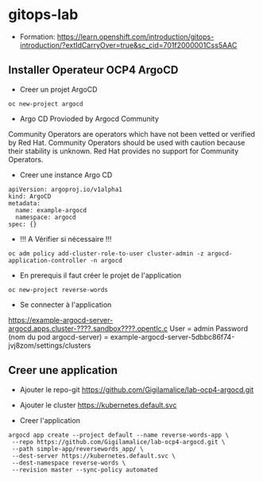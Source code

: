# gitops-lab

 * Formation:  https://learn.openshift.com/introduction/gitops-introduction/?extIdCarryOver=true&sc_cid=701f2000001Css5AAC
 


## Installer Operateur OCP4 ArgoCD

* Creer un projet ArgoCD

```shell
oc new-project argocd
```

* Argo CD Provioded by Argocd Community

Community Operators are operators which have not been vetted or verified by Red Hat. Community Operators should be used with caution because their stability is unknown. Red Hat provides no support for Community Operators.

* Creer une instance Argo CD

```shell
apiVersion: argoproj.io/v1alpha1
kind: ArgoCD
metadata:
  name: example-argocd
  namespace: argocd
spec: {}
```

* !!! A Vérifier si nécessaire !!!
```shell
oc adm policy add-cluster-role-to-user cluster-admin -z argocd-application-controller -n argocd
```

* En prerequis il faut créer le projet de l'application
```shell
oc new-project reverse-words
```
* Se connecter à l'application

https://example-argocd-server-argocd.apps.cluster-????.sandbox????.opentlc.c
User = admin
Password (nom du pod argocd-server) = example-argocd-server-5dbbc86f74-jvj8zom/settings/clusters

## Creer une application

* Ajouter le repo-git
https://github.com/Gigilamalice/lab-ocp4-argocd.git

* Ajouter le cluster
https://kubernetes.default.svc

* Creer l'application
```shell
argocd app create --project default --name reverse-words-app \
 --repo https://github.com/Gigilamalice/lab-ocp4-argocd.git \
 --path simple-app/reversewords_app/ \
 --dest-server https://kubernetes.default.svc \
 --dest-namespace reverse-words \
 --revision master --sync-policy automated
 ```
 


